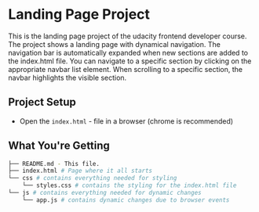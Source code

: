 # Landing Page Project
This is the landing page project of the udacity frontend developer course.
The project shows a landing page with dynamical navigation.
The navigation bar is automatically expanded when new sections are added to the index.html file. You can navigate to a specific section by clicking on the appropriate navbar list element. When scrolling to a specific section, the navbar highlights the visible section.

## Project Setup
* Open the `index.html` - file in a browser (chrome is recommended)

## What You're Getting
```bash
├── README.md - This file.
├── index.html # Page where it all starts
└── css # contains everything needed for styling
    └── styles.css # contains the styling for the index.html file
└── js # contains everything needed for dynamic changes
    └── app.js # contains dynamic changes due to browser events
